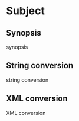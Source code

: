 <h1 class="converter">Subject</h1>

## Synopsis

synopsis

## String conversion

string conversion

## XML conversion

XML conversion

